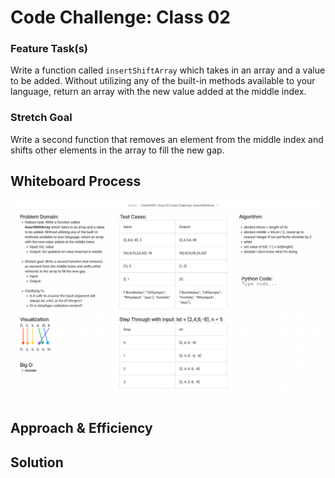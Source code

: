 # Code Challenge: Class 02
### Feature Task(s)
Write a function called `insertShiftArray` which takes in an array and a value to be added. Without utilizing any of the built-in methods available to your language, return an array with the new value added at the middle index.

### Stretch Goal
Write a second function that removes an element from the middle index and shifts other elements in the array to fill the new gap.

## Whiteboard Process
![Whiteboard Diagram](cc_02_whiteboard.jpg)

## Approach & Efficiency
<!-- What approach did you take? Why? What is the Big O space/time for this approach? -->

## Solution
<!-- Show how to run your code, and examples of it in action -->

